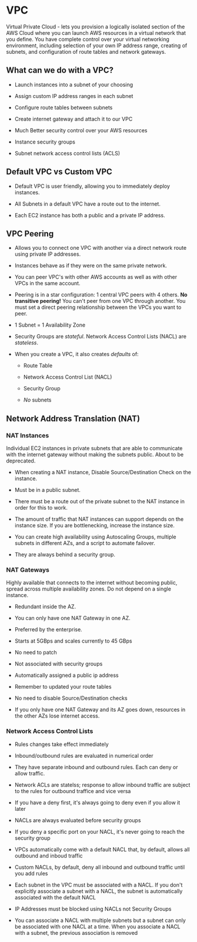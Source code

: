 # VPC
Virtual Private Cloud - lets you provision a logically isolated section of the AWS Cloud where you can launch AWS resources in a virtual network that you define. You have complete control over your virtual networking environment, including selection of your own IP address range, creating of subnets, and configuration of route tables and network gateways.

## What can we do with a VPC?

* Launch instances into a subnet of your choosing

* Assign custom IP address ranges in each subnet

* Configure route tables between subnets

* Create internet gateway and attach it to our VPC

* Much Better security control over your AWS resources

* Instance security groups

* Subnet network access control lists (ACLS)

## Default VPC vs Custom VPC

* Default VPC is user friendly, allowing you to immediately deploy instances.

* All Subnets in a default VPC have a route out to the internet.

* Each EC2 instance has both a public and a private IP address.

## VPC Peering

* Allows you to connect one VPC with another via a direct network route using private IP addresses.

* Instances behave as if they were on the same private network.

* You can peer VPC's with other AWS accounts as well as with other VPCs in the same account.

* Peering is in a star configuration: 1 central VPC peers with 4 others. **No transitive peering!** You can't peer from one VPC through another. You must set a direct peering relationship between the VPCs you want to peer. 

* 1 Subnet = 1 Availability Zone

* Security Groups are *stateful*. Network Access Control Lists (NACL) are *stateless*.

* When you create a VPC, it also creates *defaults* of:
    * Route Table

    * Network Access Control List (NACL)

    * Security Group

    * *No* subnets

## Network Address Translation (NAT)

### NAT Instances 
Individual EC2 instances in private subnets that are able to communicate with the internet gateway without making the subnets public. About to be deprecated.

* When creating a NAT instance, Disable Source/Destination Check on the instance.

* Must be in a public subnet.

* There must be a route out of the private subnet to the NAT instance in order for this to work.

* The amount of traffic that NAT instances can support depends on the instance size. If you are bottlenecking, increase the instance size.

* You can create high availability using Autoscaling Groups, multiple subnets in different AZs, and a script to automate failover.

* They are always behind a security group.

### NAT Gateways
Highly available that connects to the internet without becoming public, spread across multiple availability zones. Do not depend on a single instance.

* Redundant inside the AZ.

* You can only have one NAT Gateway in one AZ.

* Preferred by the enterprise.

* Starts at 5GBps and scales currently to 45 GBps

* No need to patch

* Not associated with security groups

* Automatically assigned a public ip address

* Remember to updated your route tables

* No need to disable Source/Destination checks

* If you only have one NAT Gateway and its AZ goes down, resources in the other AZs lose internet access.

### Network Access Control Lists

* Rules changes take effect immediately

* Inbound/outbound rules are evaluated in numerical order

* They have separate inbound and outbound rules. Each can deny or allow traffic.

* Network ACLs are statelss; response to allow inbound traffic are subject to the rules for outbound traffice and vice versa

* If you have a deny first, it's always going to deny even if you allow it later

* NACLs are always evaluated before security groups

* If you deny a specific port on your NACL, it's never going to reach the security group

* VPCs automatically come with a default NACL that, by default, allows all outbound and inboud traffic

* Custom NACLs, by default, deny all inbound and outbound traffic until you add rules

* Each subnet in the VPC must be associated with a NACL. If you don't explicitly associate a subnet with a NACL, the subnet is automatically associated with the default NACL

* IP Addresses must be blocked using NACLs not Security Groups

* You can associate a NACL with multiple subnets but a subnet can only be associated with one NACL at a time. When you associate a NACL with a subnet, the previous association is removed